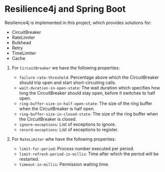 # Resilience4j and Spring Boot

Resilience4j is implemented in this project, which provides solutions for:
* CircuitBreaker
* RateLimiter
* Bulkhead
* Retry
* TimeLimiter
* Cache

1. For `CircuitBreaker` we have the following properties:
	* `failure-rate-threshold`: Percentage above which the CircuitBreaker should trip open and start short-circuiting calls.
	* `wait-duration-in-open-state`: The wait duration which specifies how long the CircuitBreaker should stay open, before it switches to half open.
	* `ring-buffer-size-in-half-open-state`: The size of the ring buffer when the CircuitBreaker is half open.
	* `ring-buffer-size-in-closed-state`: The size of the ring buffer when the CircuitBreaker is closed.
	* `ignore-exceptions`: List of exceptions to ignore.
	* `record-exceptions`: List of exceptions to register.
	
2. For `RateLimiter` whe have the following properties:
	* `limit-for-period`: Process number executed per period.
	* `limit-refresh-period-in-millis`: Time after which the period will be restarted.
	* `timeout-in-millis`: Permission waiting time.